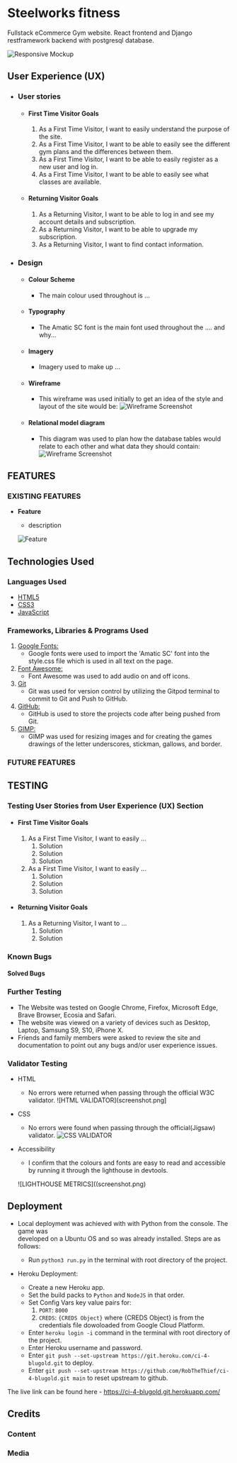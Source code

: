 # Steelworks fitness

Fullstack eCommerce Gym website. React frontend and Django restframework backend with postgresql database.

![Responsive Mockup](./assets/media/responsivemockup.png)

## User Experience (UX)

- ### User stories

  - #### First Time Visitor Goals

    1. As a First Time Visitor, I want to easily understand the purpose of the site.
    2. As a First Time Visitor, I want to be able to easily see the different gym plans and the differences between them.
    3. As a First Time Visitor, I want to be able to easily register as a new user and log in.
    4. As a First Time Visitor, I want to be able to easily see what classes are available.

  - #### Returning Visitor Goals

    1. As a Returning Visitor, I want to be able to log in and see my account details and subscription.
    2. As a Returning Visitor, I want to be able to upgrade my subscription.
    3. As a Returning Visitor, I want to find contact information.

- ### Design
  - #### Colour Scheme
    - The main colour used throughout is ...
  - #### Typography
    - The Amatic SC font is the main font used throughout the .... and why...
  - #### Imagery
    - Imagery used to make up ...
  - #### Wireframe
    - This wireframe was used initially to get an idea of the style and layout of the site would be:
      ![Wireframe Screenshot](./assets/media/ci-5-steelworks.png)
  - #### Relational model diagram
    - This diagram was used to plan how the database tables would relate to each other and what data they should contain:
      ![Wireframe Screenshot](./assets/media/steelworks-relational-model.png)

## FEATURES

### EXISTING FEATURES

- **Feature**

  - description

  ![Feature](Feature.png)

## Technologies Used

### Languages Used

- [HTML5](https://en.wikipedia.org/wiki/HTML5)
- [CSS3](https://en.wikipedia.org/wiki/Cascading_Style_Sheets)
- [JavaScript](https://en.wikipedia.org/wiki/JavaScript)

### Frameworks, Libraries & Programs Used

1. [Google Fonts:](https://fonts.google.com/)
   - Google fonts were used to import the 'Amatic SC' font into the style.css file which is used in all text on the page.
1. [Font Awesome:](https://fontawesome.com/)
   - Font Awesome was used to add audio on and off icons.
1. [Git](https://git-scm.com/)
   - Git was used for version control by utilizing the Gitpod terminal to commit to Git and Push to GitHub.
1. [GitHub:](https://github.com/)
   - GitHub is used to store the projects code after being pushed from Git.
1. [GIMP:](https://www.gimp.org/)
   - GIMP was used for resizing images and for creating the games drawings of the letter underscores, stickman, gallows, and border.

### FUTURE FEATURES

## TESTING

### Testing User Stories from User Experience (UX) Section

- #### First Time Visitor Goals

  1. As a First Time Visitor, I want to easily ...
     1. Solution
     2. Solution
     3. Solution
  2. As a First Time Visitor, I want to easily ...
     1. Solution
     2. Solution
     3. Solution

- #### Returning Visitor Goals

  1. As a Returning Visitor, I want to ...
     1. Solution
     2. Solution

### Known Bugs

#### Solved Bugs

### Further Testing

- The Website was tested on Google Chrome, Firefox, Microsoft Edge, Brave Browser, Ecosia and Safari.
- The website was viewed on a variety of devices such as Desktop, Laptop, Samsung S9, S10, iPhone X.
- Friends and family members were asked to review the site and documentation to point out any bugs and/or user experience issues.

### Validator Testing

- HTML
  - No errors were returned when passing through the official W3C validator.
    ![HTML VALIDATOR](screenshot.png]
- CSS
  - No errors were found when passing through the official(Jigsaw) validator.
    ![CSS VALIDATOR](screenshot.png)
- Accessibility

  - I confirm that the colours and fonts are easy to read and accessible by running it through the lighthouse in devtools.

  ![LIGHTHOUSE METRICS]((screenshot.png)

## Deployment

- Local deployment was achieved with with Python from the console. The game was  
  developed on a Ubuntu OS and so was already installed. Steps are as follows:

  - Run `python3 run.py` in the terminal with root directory of the project.

- Heroku Deployment:
  - Create a new Heroku app.
  - Set the build packs to `Python` and `NodeJS` in that order.
  - Set Config Vars key value pairs for:
    1. `PORT`: `8000`
    1. `CREDS`: `{CREDS Object}` where {CREDS Object} is from the credentials file
       dowoloaded from Google Cloud Platform.
  - Enter `heroku login -i` command in the terminal with root directory of the project.
  - Enter Heroku username and password.
  - Enter `git push --set-upstream https://git.heroku.com/ci-4-blugold.git` to deploy.
  - Enter `git push --set-upstream https://github.com/RobTheThief/ci-4-blugold.git main` to reset upstream to github.

The live link can be found here - https://ci-4-blugold.git.herokuapp.com/

## Credits

### Content

### Media
